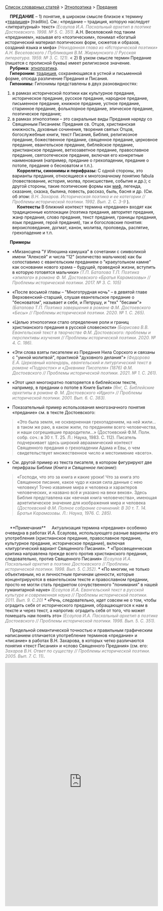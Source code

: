<style>
st { color: Gray;
  font-style: italic;}
</style>

[Список словарных статей](https://thesaurus-dostoevsky.github.io/Thesaurus/) > [Этнопоэтика](ethnopoe.md) > [Предание](предание.md) 

&nbsp;&nbsp;&nbsp;&nbsp;**ПРЕДАНИЕ** – 1) понятие, в широком смысле близкое к термину «[традиция](традиция.md)» [traditio]. См.: «предание – традиция, которую наследует <литературный> текст» <st>(Есаулов И.А. Пасхальный архетип в поэтике Достоевского. 1998. № 5. С. 351). </st> А.Н. Веселовский под таким «преданием», называя его «поэтическим», понимал «богатый исторический материал поэтических форм, сюжетов и образов, созданий языка и мифа» <st>(Неизданная глава из «Исторической поэтики» А.Н. Веселовского / Публикация В.М. Жирмунского // Русская литература. 1959. № 3. С. 121). </st>< 2) В узком смысле термин Предание (пишется с прописной буквы) имеет религиозное значение.  
&nbsp;&nbsp;&nbsp;&nbsp;**Рубрика:** [этнопоэтика](ethnopoe.md).  
&nbsp;&nbsp;&nbsp;&nbsp;**Гипероним:** [традиция](традиция.md), сохраняющаяся в устной и письменной форме, отсюда различение Предания и Писания.  
&nbsp;&nbsp;&nbsp;&nbsp;**Гипонимы:** Гипонимы представлены в двух разновидностях:  
1) в  рамках исторической поэтики как культурное предание, историческое предание, русское предание, народное предание, письменное предание, книжное предание, устное предание,  старинное предание, фольклорное предание, эпическое предание, поэтическое предание;  
2) в  рамках этнопоэтики – это сакральные виды Предания наряду со Священным Писанием: Предания св. Отцов, христианская книжность, духовные сочинения, творения святых Отцов, богослужебные книги, текст Писания, Библия, религиозное предание, божественное предание, священное предание, церковное предание, евангельское предание, библейское предание, христианское предание, ветхозаветное предание, православное предание, святоотеческое предание, включая его конкретные наименования (например, предание о грехопадении, предание  о потопе, предание о бесноватом и т.п.).   
&nbsp;&nbsp;&nbsp;&nbsp;**Корреляты, синонимы и перифразы:** С одной стороны, это варианты предания, относящиеся к многозначному понятию fabula  (повествование, история, молва, происшествие, событие и др.); с другой стороны,  такие поэтические формы как [миф](миф.md), легенда, сказание, сказка, былина, повесть, рассказ, быль, басня и др.  (См. об этом: <st> В.Н. Захаров. Историческая поэтика и ее категории // Проблемы исторической поэтики. 1992. Вып.  2. С. 3-9 </st>).  
&nbsp;&nbsp;&nbsp;&nbsp;**Контексты** В ближний контекст термина «предание» входят как традиционные коллокации (поэтика предания, авторитет предания,  жанр предания, слово предания, текст предания, границы предания, язык предания, герой предания), так и богословские понятия: вероисповедание, догмат, канон, молитва, проповедь, распятие, грехопадение и т.п. 
  
&nbsp;&nbsp;&nbsp;&nbsp;**Примеры**  
* «Мизансцена "У Илюшина камушка" в сочетании с символикой имени "Алексей" и числа "12" (количество мальчиков) как бы сопоставимо с евангельским преданием о "краеугольном камне" как основании нового храма – будущей, праведной жизни, вступить в которую готовятся мальчики» <st>(Т.П. Баталова Т.П. Поэтика «эпилога» в романе Ф. М. Достоевского «Братья Карамазовы» // Проблемы исторической поэтики. 2017. № 3. С. 105)</st>
* «После восьмой главы – "Многотрудная ночь" – в девятой главе Верховенский-старший, слушая евангельское предание о "бесноватом", называет и себя, и Петрушу, и "тех" "бесами"» <st>(Баталова Т.П. Поэтика завершения в романе Ф.М. Достоевского «Бесы» // Проблемы исторической поэтики. 2020. № 1. С. 265).</st>
* «Целью этнопоэтики стало определение роли и границ христианского предания в русской словесности» <st>(Борисова В.В. Евангельский текст в творчестве Ф.М. Достоевского: проблемы и перспективы изучения // Проблемы исторической поэтики. 2020. № 4. С. 186).</st>
* «Эти слова взяты писателем из Предания Нила Сорского и связаны с  "умной молитвой", практикой "духовного делания"» <st>(Федорова Е.А. Церковный календарь, евангельский и литургический текст в романе «Подросток» и «Дневнике Писателя» (1876) Ф.М. Достоевского // Проблемы исторической поэтики. 2021. № 1. С. 261).</st>
* «Этот цикл многократно повторяется в библейском тексте, например, в предании о потопе в Книге Бытия» <st>(Янг, С. Библейские архетипы в романе Ф. М. Достоевского «Идиот» // Проблемы исторической поэтики. 2001. Вып.  6. С. 383).</st>  
 
* Показательный пример использования многозначного понятия «предание» см. в тексте Достоевского: 
> «Это была земля, не оскверненная грехопадением, на ней жили... в таком же раю, в каком жили, по преданиям всего человечества, и наши согрешившие прародители...» (Достоевский Ф.М. Полн. собр. соч.: в 30 т. Т. 25. Л.: Наука, 1983. С. 112). Писатель подчеркивает здесь широкий авраамический контекст  Священного предания о грехопадении Адама и Евы, о чем свидетельствует множественное число и местоимение «всего».
* См. другой пример из текста писателя, в котором фигурируют две 
перифразы Библии (*Книга* и *Священное писание*):
> «Господи, что это за книга и какие уроки! Что за книга это Священное писание, какое чудо и какая сила данные с нею человеку! Точно изваяние мира и человека и характеров человеческих, и названо всё и указано на веки веков». Здесь Библия представлена как «вечная книга человечества», имеющая архетипическое значение для изображения мира и человека <st>(Достоевский Ф.М. Полное собрание сочинений: В 30 т. Т. 14. Братья Карамазовы. Л.: Наука, 1976. С. 285).</st>
  <br>
&nbsp;&nbsp;&nbsp;&nbsp;**Примечания**  
&nbsp;&nbsp;&nbsp;&nbsp;Актуализация термина «предание» особенно очевидна в работах И.А. Есаулова, использующего разные варианты его употребления (христианское предание, православное предание, культурное предание, историческое предание), включая «литургический вариант Священного Писания».
* «Просвещенческая критика направлена прежде всего против христианского предания, следовательно, против Священного Писания»  <st>(Есаулов И.А. Пасхальный архетип в поэтике Достоевского // Проблемы исторической поэтики. 1998. Вып.  5. С.352). </st>
* «По многим, не только объективным, но и личностным причинам ценности, которые концентрируются в евангельском тексте и православном предании, просто не могли стать предметом сочувственного "понимания" в нашей гуманитарной науке» <st>(Есаулов И.А. Евангельский текст в русской культуре и современная наука // Проблемы исторической поэтики. 2011. Вып.  9. С.20)</st>
* «Речь, следовательно, идет совсем не о том, чтобы оградить себя от исторического предания, обращающегося к нам в тексте и через текст, а напротив: оградить себя от того, что может помешать нам понять это» <st>(Есаулов И.А. Пасхальный архетип в поэтике Достоевского // Проблемы исторической поэтики. 1998. Вып.  5. С. 351).</st>  

&nbsp;&nbsp;&nbsp;&nbsp;Предельной семантической точностью  и правильным графическим написанием отличается употребление терминов «предание» и «писание» в работах В.Н. Захарова, в которых четко различаются понятия «текст Писания» и  «слово Священного Предания» (см. его: <st>Захаров В.Н. Ответ по существу // Проблемы исторической поэтики. 2005. Вып.  7. С. 11)</st>.

<iframe src="https://thesaurus-dostoevsky.github.io/nk/предание.html" style="border:0px;width:100%;height:800px" allowfullscreen="true" webkitallowfullscreen="true" mozallowfullscreen="true">
